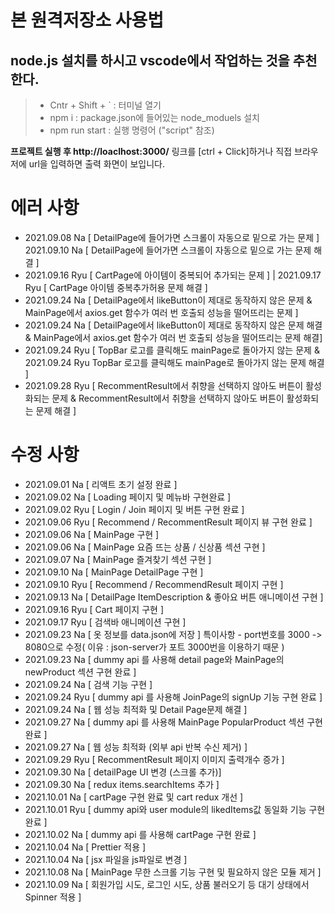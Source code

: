 # 본 원격저장소 사용법

## node.js 설치를 하시고 vscode에서 작업하는 것을 추천한다.

> - Cntr + Shift + ` : 터미널 열기
> - npm i : package.json에 들어있는 node_moduels 설치
> - npm run start : 실행 명령어 ("script" 참조)

**프로젝트 실행 후 http://loaclhost:3000/** 링크를 [ctrl + Click]하거나 직접 브라우저에 url을 입력하면 출력 화면이 보입니다.

# 에러 사항

- 2021.09.08 Na [ DetailPage에 들어가면 스크롤이 자동으로 밑으로 가는 문제 ] 2021.09.10 Na [ DetailPage에 들어가면 스크롤이 자동으로 밑으로 가는 문제 해결 ]
- 2021.09.16 Ryu [ CartPage에 아이템이 중복되어 추가되는 문제 ] | 2021.09.17 Ryu [ CartPage 아이템 중복추가허용 문제 해결 ]
- 2021.09.24 Na [ DetailPage에서 likeButton이 제대로 동작하지 않은 문제 & MainPage에서 axios.get 함수가 여러 번 호출되 성능을 떨어뜨리는 문제 ]
- 2021.09.24 Na [ DetailPage에서 likeButton이 제대로 동작하지 않은 문제 해결 & MainPage에서 axios.get 함수가 여러 번 호출되 성능을 떨어뜨리는 문제 해결]
- 2021.09.24 Ryu [ TopBar 로고를 클릭해도 mainPage로 돌아가지 않는 문제 & 2021.09.24 Ryu TopBar 로고를 클릭해도 mainPage로 돌아가지 않는 문제 해결 ]
- 2021.09.28 Ryu [ RecommentResult에서 취향을 선택하지 않아도 버튼이 활성화되는 문제 & RecommentResult에서 취향을 선택하지 않아도 버튼이 활성화되는 문제 해결 ]

# 수정 사항

- 2021.09.01 Na [ 리액트 초기 설정 완료 ]
- 2021.09.02 Na [ Loading 페이지 및 메뉴바 구현완료 ]
- 2021.09.02 Ryu [ Login / Join 페이지 및 버튼 구현 완료 ]
- 2021.09.06 Ryu [ Recommend / RecommentResult 페이지 뷰 구현 완료 ]
- 2021.09.06 Na [ MainPage 구현 ]
- 2021.09.06 Na [ MainPage 요즘 뜨는 상품 / 신상품 섹션 구현 ]
- 2021.09.07 Na [ MainPage 즐겨찾기 섹션 구현 ]
- 2021.09.10 Na [ MainPage DetailPage 구현 ]
- 2021.09.10 Ryu [ Recommend / RecommendResult 페이지 구현 ]
- 2021.09.13 Na [ DetailPage ItemDescription & 좋아요 버튼 애니메이션 구현 ]
- 2021.09.16 Ryu [ Cart 페이지 구현 ]
- 2021.09.17 Ryu [ 검색바 애니메이션 구현 ]
- 2021.09.23 Na [ 옷 정보를 data.json에 저장 ] 특이사항 - port번호를 3000 -> 8080으로 수정( 이유 : json-server가 포트 3000번을 이용하기 때문 )
- 2021.09.23 Na [ dummy api 를 사용해 detail page와 MainPage의 newProduct 섹션 구현 완료 ]
- 2021.09.24 Na [ 검색 기능 구현 ]
- 2021.09.24 Ryu [ dummy api 를 사용해 JoinPage의 signUp 기능 구현 완료 ]
- 2021.09.24 Na [ 웹 성능 최적화 및 Detail Page문제 해결 ]
- 2021.09.27 Na [ dummy api 를 사용해 MainPage PopularProduct 섹션 구현 완료 ]
- 2021.09.27 Na [ 웹 성능 최적화 (외부 api 반복 수신 제거) ]
- 2021.09.29 Ryu [ RecommentResult 페이지 이미지 출력개수 증가 ]
- 2021.09.30 Na [ detailPage UI 변경 (스크롤 추가)]
- 2021.09.30 Na [ redux items.searchItems 추가 ]
- 2021.10.01 Na [ cartPage 구현 완료 및 cart redux 개선 ]
- 2021.10.01 Ryu [ dummy api와 user module의 likedItems값 동일화 기능 구현 완료 ]
- 2021.10.02 Na [ dummy api 를 사용해 cartPage 구현 완료 ]
- 2021.10.04 Na [ Prettier 적용 ]
- 2021.10.04 Na [ jsx 파일을 js파일로 변경 ]
- 2021.10.08 Na [ MainPage 무한 스크롤 기능 구현 및 필요하지 않은 모듈 제거 ]
- 2021.10.09 Na [ 회원가입 시도, 로그인 시도, 상품 불러오기 등 대기 상태에서 Spinner 적용 ]
